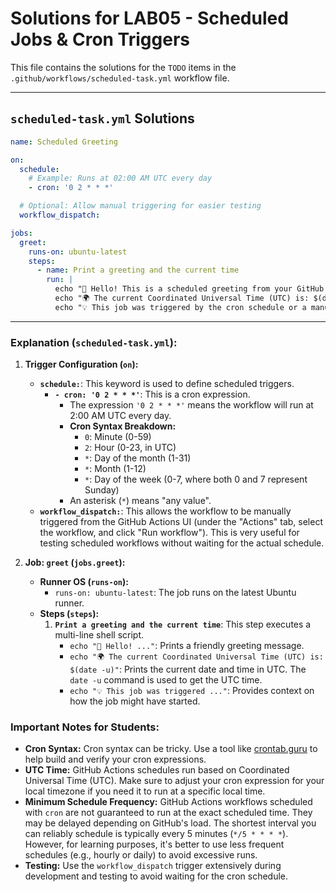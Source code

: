 # Solutions for LAB05 - Scheduled Jobs & Cron Triggers

This file contains the solutions for the `TODO` items in the `.github/workflows/scheduled-task.yml` workflow file.

---

## `scheduled-task.yml` Solutions

```yaml
name: Scheduled Greeting

on:
  schedule:
    # Example: Runs at 02:00 AM UTC every day
    - cron: '0 2 * * *'

  # Optional: Allow manual triggering for easier testing
  workflow_dispatch:

jobs:
  greet:
    runs-on: ubuntu-latest
    steps:
      - name: Print a greeting and the current time
        run: |
          echo "👋 Hello! This is a scheduled greeting from your GitHub Actions workflow."
          echo "🌍 The current Coordinated Universal Time (UTC) is: $(date -u)"
          echo "💡 This job was triggered by the cron schedule or a manual dispatch."
```

---

### Explanation (`scheduled-task.yml`):

1.  **Trigger Configuration (`on`):**
    *   **`schedule:`**: This keyword is used to define scheduled triggers.
        *   **`- cron: '0 2 * * *'`**: This is a cron expression.
            *   The expression `'0 2 * * *'` means the workflow will run at 2:00 AM UTC every day.
            *   **Cron Syntax Breakdown:**
                *   `0`: Minute (0-59)
                *   `2`: Hour (0-23, in UTC)
                *   `*`: Day of the month (1-31)
                *   `*`: Month (1-12)
                *   `*`: Day of the week (0-7, where both 0 and 7 represent Sunday)
            *   An asterisk (`*`) means "any value".
    *   **`workflow_dispatch:`**: This allows the workflow to be manually triggered from the GitHub Actions UI (under the "Actions" tab, select the workflow, and click "Run workflow"). This is very useful for testing scheduled workflows without waiting for the actual schedule.

2.  **Job: `greet` (`jobs.greet`):**
    *   **Runner OS (`runs-on`):**
        *   `runs-on: ubuntu-latest`: The job runs on the latest Ubuntu runner.
    *   **Steps (`steps`):**
        1.  **`Print a greeting and the current time`**: This step executes a multi-line shell script.
            *   `echo "👋 Hello! ..."`: Prints a friendly greeting message.
            *   `echo "🌍 The current Coordinated Universal Time (UTC) is: $(date -u)"`: Prints the current date and time in UTC. The `date -u` command is used to get the UTC time.
            *   `echo "💡 This job was triggered ..."`: Provides context on how the job might have started.

### Important Notes for Students:

*   **Cron Syntax:** Cron syntax can be tricky. Use a tool like [crontab.guru](https://crontab.guru/) to help build and verify your cron expressions.
*   **UTC Time:** GitHub Actions schedules run based on Coordinated Universal Time (UTC). Make sure to adjust your cron expression for your local timezone if you need it to run at a specific local time.
*   **Minimum Schedule Frequency:** GitHub Actions workflows scheduled with `cron` are not guaranteed to run at the exact scheduled time. They may be delayed depending on GitHub's load. The shortest interval you can reliably schedule is typically every 5 minutes (`*/5 * * * *`). However, for learning purposes, it's better to use less frequent schedules (e.g., hourly or daily) to avoid excessive runs.
*   **Testing:** Use the `workflow_dispatch` trigger extensively during development and testing to avoid waiting for the cron schedule. 
